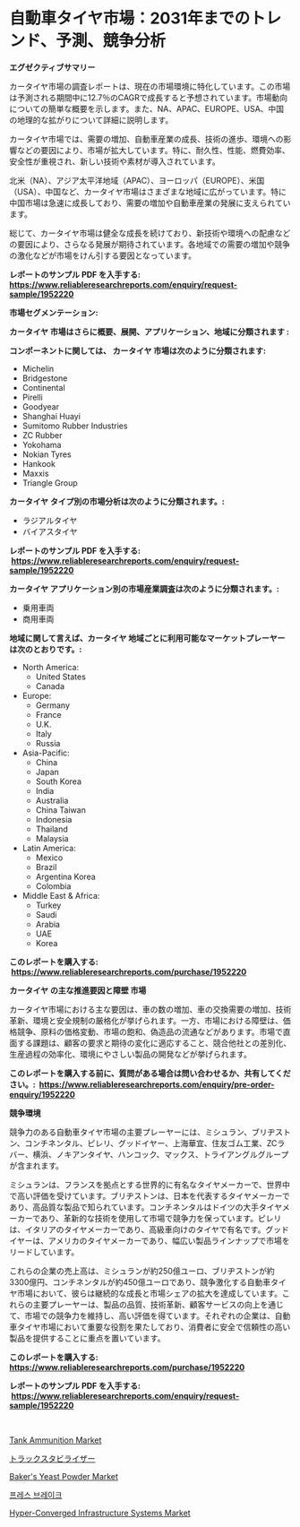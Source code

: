 <p><h1>自動車タイヤ市場：2031年までのトレンド、予測、競争分析</h1></p><p><strong>エグゼクティブサマリー</strong></p>
<p><p>カータイヤ市場の調査レポートは、現在の市場環境に特化しています。この市場は予測される期間中に12.7％のCAGRで成長すると予想されています。市場動向についての簡単な概要を示します。また、NA、APAC、EUROPE、USA、中国の地理的な拡がりについて詳細に説明します。</p><p>カータイヤ市場では、需要の増加、自動車産業の成長、技術の進歩、環境への影響などの要因により、市場が拡大しています。特に、耐久性、性能、燃費効率、安全性が重視され、新しい技術や素材が導入されています。</p><p>北米（NA）、アジア太平洋地域（APAC）、ヨーロッパ（EUROPE）、米国（USA）、中国など、カータイヤ市場はさまざまな地域に広がっています。特に中国市場は急速に成長しており、需要の増加や自動車産業の発展に支えられています。</p><p>総じて、カータイヤ市場は健全な成長を続けており、新技術や環境への配慮などの要因により、さらなる発展が期待されています。各地域での需要の増加や競争の激化などが市場をけん引する要因となっています。</p></p>
<p><strong>レポートのサンプル PDF を入手する: <a href="https://www.reliableresearchreports.com/enquiry/request-sample/1952220">https://www.reliableresearchreports.com/enquiry/request-sample/1952220</a></strong></p>
<p><strong>市場セグメンテーション:</strong></p>
<p><strong> カータイヤ 市場はさらに概要、展開、アプリケーション、地域に分類されます :</strong></p>
<p><strong>コンポーネントに関しては、 カータイヤ 市場は次のように分類されます: &nbsp;</strong></p>
<p><ul><li>Michelin</li><li>Bridgestone</li><li>Continental</li><li>Pirelli</li><li>Goodyear</li><li>Shanghai Huayi</li><li>Sumitomo Rubber Industries</li><li>ZC Rubber</li><li>Yokohama</li><li>Nokian Tyres</li><li>Hankook</li><li>Maxxis</li><li>Triangle Group</li></ul></p>
<p><strong> カータイヤ タイプ別の市場分析は次のように分類されます。:</strong></p>
<p><ul><li>ラジアルタイヤ</li><li>バイアスタイヤ</li></ul></p>
<p><strong>レポートのサンプル PDF を入手する: &nbsp;<a href="https://www.reliableresearchreports.com/enquiry/request-sample/1952220">https://www.reliableresearchreports.com/enquiry/request-sample/1952220</a></strong></p>
<p><strong> カータイヤ アプリケーション別の市場産業調査は次のように分類されます。:</strong></p>
<p><ul><li>乗用車両</li><li>商用車両</li></ul></p>
<p><strong>地域に関して言えば、カータイヤ 地域ごとに利用可能なマーケットプレーヤーは次のとおりです。:</strong></p>
<p><ul>
    <li>
        North America:
        <ul>
            <li>United States</li>
            <li>Canada</li>
        </ul>
    </li>
    <li>
        Europe:
        <ul>
            <li>Germany</li>
            <li>France</li>
            <li>U.K.</li>
            <li>Italy</li>
            <li>Russia</li>
        </ul>
    </li>
    <li>
        Asia-Pacific:
        <ul>
            <li>China</li>
            <li>Japan</li>
            <li>South Korea</li>
            <li>India</li>
            <li>Australia</li>
            <li>China Taiwan</li>
            <li>Indonesia</li>
            <li>Thailand</li>
            <li>Malaysia</li>
        </ul>
    </li>
    <li>
        Latin America:
        <ul>
            <li>Mexico</li>
            <li>Brazil</li>
            <li>Argentina Korea</li>
            <li>Colombia</li>
        </ul>
    </li>
    <li>
        Middle East & Africa:
        <ul>
            <li>Turkey</li>
            <li>Saudi</li>
            <li>Arabia</li>
            <li>UAE</li>
            <li>Korea</li>
        </ul>
    </li>
    </ul></p>
<p><strong>このレポートを購入する: &nbsp;<a href="https://www.reliableresearchreports.com/purchase/1952220">https://www.reliableresearchreports.com/purchase/1952220</a></strong></p>
<p><strong>カータイヤ の主な推進要因と障壁 市場</strong></p>
<p><p>カータイヤ市場における主な要因は、車の数の増加、車の交換需要の増加、技術革新、環境と安全規制の厳格化が挙げられます。一方、市場における障壁は、価格競争、原料の価格変動、市場の飽和、偽造品の流通などがあります。市場で直面する課題は、顧客の要求と期待の変化に適応すること、競合他社との差別化、生産過程の効率化、環境にやさしい製品の開発などが挙げられます。</p></p>
<p><strong>このレポートを購入する前に、質問がある場合は問い合わせるか、共有してください。:&nbsp; <a href="https://www.reliableresearchreports.com/enquiry/pre-order-enquiry/1952220">https://www.reliableresearchreports.com/enquiry/pre-order-enquiry/1952220</a></strong></p>
<p><strong>競争環境</strong></p>
<p><p>競争力のある自動車タイヤ市場の主要プレーヤーには、ミシュラン、ブリヂストン、コンチネンタル、ピレリ、グッドイヤー、上海華宜、住友ゴム工業、ZCラバー、横浜、ノキアンタイヤ、ハンコック、マックス、トライアングルグループが含まれます。</p><p>ミシュランは、フランスを拠点とする世界的に有名なタイヤメーカーで、世界中で高い評価を受けています。ブリヂストンは、日本を代表するタイヤメーカーであり、高品質な製品で知られています。コンチネンタルはドイツの大手タイヤメーカーであり、革新的な技術を使用して市場で競争力を保っています。ピレリは、イタリアのタイヤメーカーであり、高級車向けのタイヤで有名です。グッドイヤーは、アメリカのタイヤメーカーであり、幅広い製品ラインナップで市場をリードしています。</p><p>これらの企業の売上高は、ミシュランが約250億ユーロ、ブリヂストンが約3300億円、コンチネンタルが約450億ユーロであり、競争激化する自動車タイヤ市場において、彼らは継続的な成長と市場シェアの拡大を達成しています。これらの主要プレーヤーは、製品の品質、技術革新、顧客サービスの向上を通じて、市場での競争力を維持し、高い評価を得ています。それぞれの企業は、自動車タイヤ市場において重要な役割を果たしており、消費者に安全で信頼性の高い製品を提供することに重点を置いています。</p></p>
<p><strong>このレポートを購入する: &nbsp; <a href="https://www.reliableresearchreports.com/purchase/1952220">https://www.reliableresearchreports.com/purchase/1952220</a></strong></p>
<p><strong>レポートのサンプル PDF を入手する: &nbsp;<a href="https://www.reliableresearchreports.com/enquiry/request-sample/1952220">https://www.reliableresearchreports.com/enquiry/request-sample/1952220</a></strong><strong></strong></p>
<p>&nbsp;</p>
<p><p><a href="https://github.com/mauripalmi/Market-Research-Report-List-2/blob/main/tank-ammunition-market.md">Tank Ammunition Market</a></p><p><a href="https://github.com/oqxogxyvqe90775/Market-Research-Report-List-1/blob/main/5303444193074.md">トラックスタビライザー</a></p><p><a href="https://view.publitas.com/reportprime-1/bakers-yeast-powder-market-size-reflecting-a-forecast-till-2031-market-by-type-by-application-and-by-geography/">Baker's Yeast Powder Market</a></p><p><a href="https://github.com/lzrvbyqzftro57/Market-Research-Report-List-1/blob/main/1799301192834.md">프레스 브레이크</a></p><p><a href="https://issuu.com/reportprime-2/docs/hyper-converged-infrastructure-systems-market-size">Hyper-Converged Infrastructure Systems Market</a></p></p>